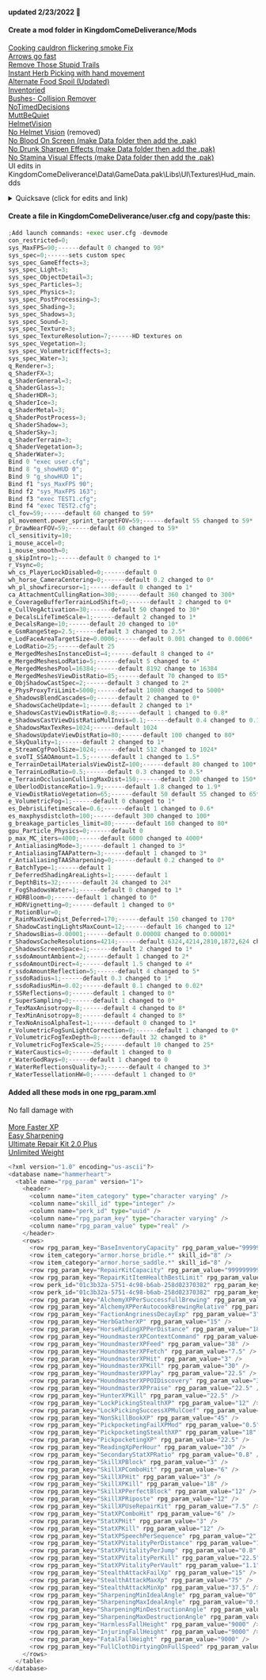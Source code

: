 
#### updated 2/23/2022 :ramen:

#### Create a mod folder in KingdomComeDeliverance/Mods

[Cooking cauldron flickering smoke Fix](https://www.nexusmods.com/kingdomcomedeliverance/mods/1177)
<br>
[Arrows go fast](https://www.nexusmods.com/kingdomcomedeliverance/mods/1240)
<br>
[Remove Those Stupid Trails](https://www.nexusmods.com/kingdomcomedeliverance/mods/7)
<br>
[Instant Herb Picking with hand movement](https://www.nexusmods.com/kingdomcomedeliverance/mods/367)
<br>
[Alternate Food Spoil (Updated)](https://www.nexusmods.com/kingdomcomedeliverance/mods/1065)
<br>
[Inventoried](https://www.nexusmods.com/kingdomcomedeliverance/mods/797)
<br>
[Bushes- Collision Remover](https://www.nexusmods.com/kingdomcomedeliverance/mods/591)
<br>
[NoTimedDecisions](https://www.nexusmods.com/kingdomcomedeliverance/mods/1343)
<br>
[MuttBeQuiet](https://www.nexusmods.com/kingdomcomedeliverance/mods/1322)
<br>
[HelmetVision](https://www.nexusmods.com/kingdomcomedeliverance/mods/1337)
<br>
[No Helmet Vision](https://www.nexusmods.com/kingdomcomedeliverance/mods/28) (removed)
<br>
[No Blood On Screen (make Data folder then add the .pak)](https://www.nexusmods.com/kingdomcomedeliverance/mods/58)
<br>
[No Drunk Sharpen Effects (make Data folder then add the .pak)](https://www.nexusmods.com/kingdomcomedeliverance/mods/105)
<br>
[No Stamina Visual Effects (make Data folder then add the .pak)](https://www.nexusmods.com/kingdomcomedeliverance/mods/10)
<br>
UI edits in KingdomComeDeliverance\Data\GameData.pak\Libs\UI\Textures\Hud_main.dds
<br>
<details><summary>Quicksave (click for edits and link)</summary>
<p>

[Quicksave](https://www.nexusmods.com/kingdomcomedeliverance/mods/1282)

#### replace defaultprofile.xml and edit lines in Quicksave\Data\Data.pak\Libs\Config\defaultprofile.xml

```python
updated to latest KingdomComeDeliverance\Data\patch\ipl_patch_010800.pak\libs\config\defaultprofile.xml
then added:
<action consoleCmd="1" keyboard="f5" name="quicksave" onPress="1" />
under <actionmap name="default" version="22">

also had to add:
<action name="call_horse" onPress="1" onRelease="1"
<action name="horse_dismount" onPress="1" onRelease="1"
the onRelease="1" part after those to fix getting off a horse...
```
</p>
</details>

#### Create a file in KingdomComeDeliverance/user.cfg and copy/paste this:

```python
;Add launch commands: +exec user.cfg -devmode
con_restricted=0;
sys_MaxFPS=90;------default 0 changed to 90*
sys_spec=0;------sets custom spec
sys_spec_GameEffects=3;
sys_spec_Light=3;
sys_spec_ObjectDetail=3;
sys_spec_Particles=3;
sys_spec_Physics=3;
sys_spec_PostProcessing=3;
sys_spec_Shading=3;
sys_spec_Shadows=3;
sys_spec_Sound=3;
sys_spec_Texture=3;
sys_spec_TextureResolution=7;------HD textures on
sys_spec_Vegetation=3;
sys_spec_VolumetricEffects=3;
sys_spec_Water=3;
q_Renderer=3;
q_ShaderFX=3;
q_ShaderGeneral=3;
q_ShaderGlass=3;
q_ShaderHDR=3;
q_ShaderIce=3;
q_ShaderMetal=3;
q_ShaderPostProcess=3;
q_ShaderShadow=3;
q_ShaderSky=3;
q_ShaderTerrain=3;
q_ShaderVegetation=3;
q_ShaderWater=3;
Bind 0 "exec user.cfg";
Bind 8 "g_showHUD 0";
Bind 9 "g_showHUD 1";
Bind f1 "sys_MaxFPS 90";
Bind f2 "sys_MaxFPS 163";
Bind f3 "exec TEST1.cfg";
Bind f4 "exec TEST2.cfg";
cl_fov=59;------default 60 changed to 59*
pl_movement.power_sprint_targetFOV=59;------default 55 changed to 59*
r_DrawNearFOV=59;------default 60 changed to 59*
cl_sensitivity=10;
i_mouse_accel=0;
i_mouse_smooth=0;
g_skipIntro=1;------default 0 changed to 1*
r_Vsync=0;
wh_cs_PlayerLockDisabled=0;------default 0
wh_horse_CameraCentering=0;------default 0.2 changed to 0*
wh_pl_showfirecursor=1;------default 0 changed to 1*
ca_AttachmentCullingRation=300;------default 360 changed to 300*
e_CoverageBufferTerrainLodShift=0;------default 2 changed to 0*
e_CullVegActivation=30;------default 50 changed to 30*
e_DecalsLifeTimeScale=1;------default 2 changed to 1*
e_DecalsRange=10;------default 20 changed to 10*
e_GsmRangeStep=2.5;------default 3 changed to 2.5*
e_LodFaceAreaTargetSize=0.0006;------default 0.001 changed to 0.0006*
e_LodRatio=25;------default 25
e_MergedMeshesInstanceDist=4;------default 8 changed to 4*
e_MergedMeshesLodRatio=5;------default 5 changed to 4*
e_MergedMeshesPool=16384;------default 8192 change to 16384
e_MergedMeshesViewDistRatio=85;------default 70 changed to 85*
e_ObjShadowCastSpec=2;------default 3 changed to 2*
e_PhysProxyTriLimit=5000;------default 10000 changed to 5000*
e_ShadowsBlendCascades=0;------default 2 changed to 0*
e_ShadowsCacheUpdate=1;------default 2 changed to 1*
e_ShadowsCastViewDistRatio=0.8;------default 1 changed to 0.8*
e_ShadowsCastViewDistRatioMulInvis=0.1;------default 0.4 changed to 0.1*
e_ShadowsMaxTexRes=1024;------default 1024
e_ShadowsUpdateViewDistRatio=80;------default 100 changed to 80*
e_SkyQuality=1;------default 2 changed to 1*
e_StreamCgfPoolSize=1024;------default 512 changed to 1024*
e_svoTI_SSAOAmount=1.5;------default 1 changed to 1.5*
e_TerrainDetailMaterialsViewDistZ=100;------default 80 changed to 100*
e_TerrainLodRatio=0.5;------default 0.3 changed to 0.5*
e_TerrainOcclusionCullingMaxDist=150;------default 200 changed to 150*
e_UberlodDistanceRatio=1.9;------default 1.8 changed to 1.9*
e_ViewDistRatioVegetation=65;------default 50 default 55 changed to 65*
e_VolumetricFog=1;------default 0 changed to 1*
es_DebrisLifetimeScale=0.6;------default 1 changed to 0.6*
es_maxphysdistcloth=100;------default 300 changed to 100*
g_breakage_particles_limit=80;------default 160 changed to 80*
gpu_Particle_Physics=0;------default 0
p_max_MC_iters=4000;------default 6000 changed to 4000*
r_AntialiasingMode=3;------default 1 changed to 3*
r_AntialiasingTAAPattern=3;------default 1 changed to 3*
r_AntialiasingTAASharpening=0;------default 0.2 changed to 0*
r_BatchType=1;------default 1
r_DeferredShadingAreaLights=1;------default 1
r_DepthBits=32;------default 24 changed to 24*
r_FogShadowsWater=1;------default 0 changed to 1*
r_HDRBloom=0;------default 1 changed to 0*
r_HDRVignetting=0;------default 1 changed to 0*
r_MotionBlur=0;
r_RainMaxViewDist_Deferred=170;------default 150 changed to 170*
r_ShadowCastingLightsMaxCount=12;------default 16 changed to 12*
r_ShadowsBias=0.00001;------default 0.00008 changed to 0.00001*
r_ShadowsCacheResolutions=4214;------default 6324,4214,2810,1872,624 changed to 4214*
r_ShadowsScreenSpace=1;------default 2 changed to 1*
r_ssdoAmountAmbient=2;------default 1 changed to 2*
r_ssdoAmountDirect=4;------default 1.5 changed to 4*
r_ssdoAmountReflection=5;------default 4 changed to 5*
r_ssdoRadius=1;------default 0.3 changed to 1*
r_ssdoRadiusMin=0.02;------default 0.1 changed to 0.02*
r_SSReflections=0;------default 1 changed to 0*
r_SuperSampling=0;------default 1 changed to 0*
r_TexMaxAnisotropy=8;------default 4 changed to 8*
r_TexMinAnisotropy=8;------default 4 changed to 8*
r_TexNoAnisoAlphaTest=1;------default 0 changed to 1*
r_VolumetricFogSunLightCorrection=0;------default 1 changed to 0*
r_VolumetricFogTexDepth=8;------default 32 changed to 8*
r_VolumetricFogTexScale=25;------default 10 changed to 25*
r_WaterCaustics=0;------default 1 changed to 0
r_WaterGodRays=0;------default 1 changed to 0
r_WaterReflectionsQuality=3;------default 4 changed to 3*
r_WaterTessellationHW=0;------default 1 changed to 0*
```

#### Added all these mods in one rpg_param.xml

No fall damage with      
<row rpg_param_key="HarmlessFallHeight" rpg_param_value="9000" />
<row rpg_param_key="InjuringFallHeight" rpg_param_value="9000" />
<row rpg_param_key="FatalFallHeight" rpg_param_value="9000" />
<br>
[More Faster XP](https://www.nexusmods.com/kingdomcomedeliverance/mods/1129)
<br>
[Easy Sharpening](https://www.nexusmods.com/kingdomcomedeliverance/mods/336)
<br>
[Ultimate Repair Kit 2.0 Plus](https://www.nexusmods.com/kingdomcomedeliverance/mods/1292)
<br>
[Unlimited Weight](https://www.nexusmods.com/kingdomcomedeliverance/mods/12)

```python
<?xml version="1.0" encoding="us-ascii"?>
<database name="hammerheart">
  <table name="rpg_param" version="1">
    <header>
      <column name="item_category" type="character varying" />
      <column name="skill_id" type="integer" />
      <column name="perk_id" type="uuid" />
      <column name="rpg_param_key" type="character varying" />
      <column name="rpg_param_value" type="real" />
    </header>
    <rows>
      <row rpg_param_key="BaseInventoryCapacity" rpg_param_value="999999999" />
      <row item_category="armor.horse_bridle.*" skill_id="8" />
      <row item_category="armor.horse_saddle.*" skill_id="8" />
      <row rpg_param_key="RepairKitCapacity" rpg_param_value="999999999" />
      <row rpg_param_key="RepairKitItemHealthBestLimit" rpg_param_value="0" />
      <row perk_id="01c3b32a-5751-4c98-b6ab-258d02370382" rpg_param_key="RepairKitCapacity" rpg_param_value="999999999" />
      <row perk_id="01c3b32a-5751-4c98-b6ab-258d02370382" rpg_param_key="RepairKitItemHealthBestLimit" rpg_param_value="0" />
      <row rpg_param_key="AlchemyXPPerSuccessfullBrewing" rpg_param_value="60" />
      <row rpg_param_key="AlchemyXPPerAutocookBrewingRelative" rpg_param_value="0.2" />
      <row rpg_param_key="FactionAngrinessDecayExp" rpg_param_value="3" />
      <row rpg_param_key="HerbGatherXP" rpg_param_value="15" />
      <row rpg_param_key="HorseRidingXPPerDistance" rpg_param_value="18.8" />
      <row rpg_param_key="HoundmasterXPContextCommand" rpg_param_value="3" />
      <row rpg_param_key="HoundmasterXPFeed" rpg_param_value="38" />
      <row rpg_param_key="HoundmasterXPFetch" rpg_param_value="7.5" />
      <row rpg_param_key="HoundmasterXPHit" rpg_param_value="3" />
      <row rpg_param_key="HoundmasterXPKill" rpg_param_value="30" />
      <row rpg_param_key="HoundmasterXPPlay" rpg_param_value="22.5" />
      <row rpg_param_key="HoundmasterXPPOIDiscovery" rpg_param_value="30" />
      <row rpg_param_key="HoundmasterXPPraise" rpg_param_value="22.5" />
      <row rpg_param_key="HunterXPKill" rpg_param_value="22.5" />
      <row rpg_param_key="LockPickingStealthXP" rpg_param_value="12" />
      <row rpg_param_key="LockPickingSuccessXPMulCoef" rpg_param_value="27" />
      <row rpg_param_key="NonSkillBookXP" rpg_param_value="45" />
      <row rpg_param_key="PickpocketingFailXPMod" rpg_param_value="0.5" />
      <row rpg_param_key="PickpocketingStealthXP" rpg_param_value="18" />
      <row rpg_param_key="PickpocketingXP" rpg_param_value="22.5" />
      <row rpg_param_key="ReadingXpPerHour" rpg_param_value="30" />
      <row rpg_param_key="SecondaryStatXPRatio" rpg_param_value="0.8" />
      <row rpg_param_key="SkillXPBlock" rpg_param_value="3" />
      <row rpg_param_key="SkillXPComboHit" rpg_param_value="6" />
      <row rpg_param_key="SkillXPHit" rpg_param_value="3" />
      <row rpg_param_key="SkillXPKill" rpg_param_value="18" />
      <row rpg_param_key="SkillXPPerfectBlock" rpg_param_value="12" />
      <row rpg_param_key="SkillXPRiposte" rpg_param_value="12" />
      <row rpg_param_key="SkillXPUseRepairKit" rpg_param_value="7.5" />
      <row rpg_param_key="StatXPComboHit" rpg_param_value="6" />
      <row rpg_param_key="StatXPHit" rpg_param_value="3" />
      <row rpg_param_key="StatXPKill" rpg_param_value="12" />
      <row rpg_param_key="StatXPSpeechPerSequence" rpg_param_value="2" />
      <row rpg_param_key="StatXPVitalityPerDistance" rpg_param_value="12" />
      <row rpg_param_key="StatXPVitalityPerJump" rpg_param_value="0.8" />
      <row rpg_param_key="StatXPVitalityPerKill" rpg_param_value="22.5" />
      <row rpg_param_key="StatXPVitalityPerVault" rpg_param_value="1.1" />
      <row rpg_param_key="StealthAttackFailXp" rpg_param_value="15" />
      <row rpg_param_key="StealthAttackMaxXp" rpg_param_value="75" />
      <row rpg_param_key="StealthAttackMinXp" rpg_param_value="37.5" />
      <row rpg_param_key="SharpeningMinIdealAngle" rpg_param_value="0" />
      <row rpg_param_key="SharpeningMaxIdealAngle" rpg_param_value="0.98" />
      <row rpg_param_key="SharpeningMinDestructionAngle" rpg_param_value="0.99" />
      <row rpg_param_key="SharpeningMaxDestructionAngle" rpg_param_value="1" />
      <row rpg_param_key="HarmlessFallHeight" rpg_param_value="9000" />
      <row rpg_param_key="InjuringFallHeight" rpg_param_value="9000" />
      <row rpg_param_key="FatalFallHeight" rpg_param_value="9000" />
      <row rpg_param_key="FullClothDirtyingOnFullSpeed" rpg_param_value="5000" />
    </rows>
  </table>
</database>
```
